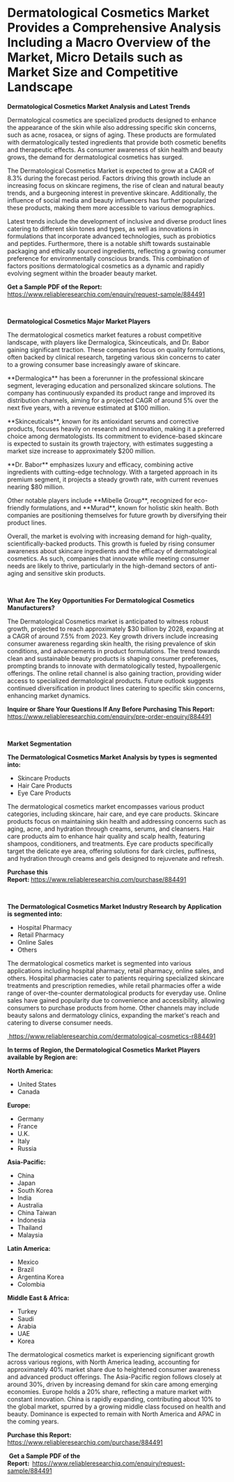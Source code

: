 <p><h1>Dermatological Cosmetics Market Provides a Comprehensive Analysis Including a Macro Overview of the Market, Micro Details such as Market Size and Competitive Landscape</h1></p><p><strong>Dermatological Cosmetics Market Analysis and Latest Trends</strong></p>
<p><p>Dermatological cosmetics are specialized products designed to enhance the appearance of the skin while also addressing specific skin concerns, such as acne, rosacea, or signs of aging. These products are formulated with dermatologically tested ingredients that provide both cosmetic benefits and therapeutic effects. As consumer awareness of skin health and beauty grows, the demand for dermatological cosmetics has surged.</p><p>The Dermatological Cosmetics Market is expected to grow at a CAGR of 8.3% during the forecast period. Factors driving this growth include an increasing focus on skincare regimens, the rise of clean and natural beauty trends, and a burgeoning interest in preventive skincare. Additionally, the influence of social media and beauty influencers has further popularized these products, making them more accessible to various demographics.</p><p>Latest trends include the development of inclusive and diverse product lines catering to different skin tones and types, as well as innovations in formulations that incorporate advanced technologies, such as probiotics and peptides. Furthermore, there is a notable shift towards sustainable packaging and ethically sourced ingredients, reflecting a growing consumer preference for environmentally conscious brands. This combination of factors positions dermatological cosmetics as a dynamic and rapidly evolving segment within the broader beauty market.</p></p>
<p><strong>Get a Sample PDF of the Report:&nbsp;</strong> <a href="https://www.reliableresearchiq.com/enquiry/request-sample/884491?utm_campaign=973&utm_medium=2&utm_source=Github&utm_content=ia&utm_term=15042025&utm_id=dermatological-cosmetics">https://www.reliableresearchiq.com/enquiry/request-sample/884491</a></p>
<p>&nbsp;</p>
<p><strong>Dermatological Cosmetics Major Market Players</strong></p>
<p><p>The dermatological cosmetics market features a robust competitive landscape, with players like Dermalogica, Skinceuticals, and Dr. Babor gaining significant traction. These companies focus on quality formulations, often backed by clinical research, targeting various skin concerns to cater to a growing consumer base increasingly aware of skincare.</p><p>**Dermalogica** has been a forerunner in the professional skincare segment, leveraging education and personalized skincare solutions. The company has continuously expanded its product range and improved its distribution channels, aiming for a projected CAGR of around 5% over the next five years, with a revenue estimated at $100 million.</p><p>**Skinceuticals**, known for its antioxidant serums and corrective products, focuses heavily on research and innovation, making it a preferred choice among dermatologists. Its commitment to evidence-based skincare is expected to sustain its growth trajectory, with estimates suggesting a market size increase to approximately $200 million.</p><p>**Dr. Babor** emphasizes luxury and efficacy, combining active ingredients with cutting-edge technology. With a targeted approach in its premium segment, it projects a steady growth rate, with current revenues nearing $80 million.</p><p>Other notable players include **Mibelle Group**, recognized for eco-friendly formulations, and **Murad**, known for holistic skin health. Both companies are positioning themselves for future growth by diversifying their product lines.</p><p>Overall, the market is evolving with increasing demand for high-quality, scientifically-backed products. This growth is fueled by rising consumer awareness about skincare ingredients and the efficacy of dermatological cosmetics. As such, companies that innovate while meeting consumer needs are likely to thrive, particularly in the high-demand sectors of anti-aging and sensitive skin products.</p></p>
<p>&nbsp;</p>
<p><strong>What Are The Key Opportunities For Dermatological Cosmetics Manufacturers?</strong></p>
<p><p>The Dermatological Cosmetics market is anticipated to witness robust growth, projected to reach approximately $30 billion by 2028, expanding at a CAGR of around 7.5% from 2023. Key growth drivers include increasing consumer awareness regarding skin health, the rising prevalence of skin conditions, and advancements in product formulations. The trend towards clean and sustainable beauty products is shaping consumer preferences, prompting brands to innovate with dermatologically tested, hypoallergenic offerings. The online retail channel is also gaining traction, providing wider access to specialized dermatological products. Future outlook suggests continued diversification in product lines catering to specific skin concerns, enhancing market dynamics.</p></p>
<p><strong>Inquire or Share Your Questions If Any Before Purchasing This Report:</strong> <a href="https://www.reliableresearchiq.com/enquiry/pre-order-enquiry/884491?utm_campaign=973&utm_medium=2&utm_source=Github&utm_content=ia&utm_term=15042025&utm_id=dermatological-cosmetics">https://www.reliableresearchiq.com/enquiry/pre-order-enquiry/884491</a></p>
<p>&nbsp;</p>
<p><strong>Market Segmentation</strong></p>
<p><strong>The Dermatological Cosmetics Market Analysis by types is segmented into:</strong></p>
<p><ul><li>Skincare Products</li><li>Hair Care Products</li><li>Eye Care Products</li></ul></p>
<p><p>The dermatological cosmetics market encompasses various product categories, including skincare, hair care, and eye care products. Skincare products focus on maintaining skin health and addressing concerns such as aging, acne, and hydration through creams, serums, and cleansers. Hair care products aim to enhance hair quality and scalp health, featuring shampoos, conditioners, and treatments. Eye care products specifically target the delicate eye area, offering solutions for dark circles, puffiness, and hydration through creams and gels designed to rejuvenate and refresh.</p></p>
<p><strong>Purchase this Report:&nbsp;</strong><a href="https://www.reliableresearchiq.com/purchase/884491?utm_campaign=973&utm_medium=2&utm_source=Github&utm_content=ia&utm_term=15042025&utm_id=dermatological-cosmetics">https://www.reliableresearchiq.com/purchase/884491</a></p>
<p>&nbsp;</p>
<p><strong>The Dermatological Cosmetics Market Industry Research by Application is segmented into:</strong></p>
<p><ul><li>Hospital Pharmacy</li><li>Retail Pharmacy</li><li>Online Sales</li><li>Others</li></ul></p>
<p><p>The dermatological cosmetics market is segmented into various applications including hospital pharmacy, retail pharmacy, online sales, and others. Hospital pharmacies cater to patients requiring specialized skincare treatments and prescription remedies, while retail pharmacies offer a wide range of over-the-counter dermatological products for everyday use. Online sales have gained popularity due to convenience and accessibility, allowing consumers to purchase products from home. Other channels may include beauty salons and dermatology clinics, expanding the market's reach and catering to diverse consumer needs.</p></p>
<p><a href="https://www.reliableresearchiq.com/dermatological-cosmetics-r884491?utm_campaign=973&utm_medium=2&utm_source=Github&utm_content=ia&utm_term=15042025&utm_id=dermatological-cosmetics">&nbsp;https://www.reliableresearchiq.com/dermatological-cosmetics-r884491</a></p>
<p><strong>In terms of Region, the Dermatological Cosmetics Market Players available by Region are:</strong></p>
<p>
    <p> <strong> North America: </strong>
        <ul>
            <li>United States</li>
            <li>Canada</li>
        </ul>
        </p> 
    <p> <strong> Europe: </strong>
        <ul>
            <li>Germany</li>
            <li>France</li>
            <li>U.K.</li>
            <li>Italy</li>
            <li>Russia</li>
        </ul>
        </p> 
    <p> <strong> Asia-Pacific: </strong>
        <ul>
            <li>China</li>
            <li>Japan</li>
            <li>South Korea</li>
            <li>India</li>
            <li>Australia</li>
            <li>China Taiwan</li>
            <li>Indonesia</li>
            <li>Thailand</li>
            <li>Malaysia</li>
        </ul>
        </p> 
    <p> <strong> Latin America: </strong>
        <ul>
            <li>Mexico</li>
            <li>Brazil</li>
            <li>Argentina Korea</li>
            <li>Colombia</li>
        </ul>
        </p> 
    <p> <strong> Middle East & Africa: </strong>
        <ul>
            <li>Turkey</li>
            <li>Saudi</li>
            <li>Arabia</li>
            <li>UAE</li>
            <li>Korea</li>
        </ul>
    </p>
    </p>
<p><p>The dermatological cosmetics market is experiencing significant growth across various regions, with North America leading, accounting for approximately 40% market share due to heightened consumer awareness and advanced product offerings. The Asia-Pacific region follows closely at around 30%, driven by increasing demand for skin care among emerging economies. Europe holds a 20% share, reflecting a mature market with constant innovation. China is rapidly expanding, contributing about 10% to the global market, spurred by a growing middle class focused on health and beauty. Dominance is expected to remain with North America and APAC in the coming years.</p></p>
<p><strong>Purchase this Report: </strong><a href="https://www.reliableresearchiq.com/purchase/884491?utm_campaign=973&utm_medium=2&utm_source=Github&utm_content=ia&utm_term=15042025&utm_id=dermatological-cosmetics">https://www.reliableresearchiq.com/purchase/884491</a></p>
<p>&nbsp;<strong>Get a Sample PDF of the Report:&nbsp;&nbsp;</strong><a href="https://www.reliableresearchiq.com/enquiry/request-sample/884491?utm_campaign=973&utm_medium=2&utm_source=Github&utm_content=ia&utm_term=15042025&utm_id=dermatological-cosmetics">https://www.reliableresearchiq.com/enquiry/request-sample/884491</a></p>
<p><strong></strong></p>
<p><p></p><p></p><p></p></p>